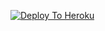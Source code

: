[![Deploy To Heroku](https://www.herokucdn.com/deploy/button.svg)](https://heroku.com/deploy?template=https://github.com/gajendrajangid83/Cobra/tree/main)
                     
